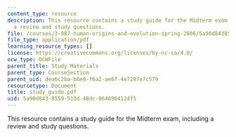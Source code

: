 ```yaml
---
content_type: resource
description: This resource contains a study guide for the Midterm exam, including
  a review and study questions.
file: /courses/3-987-human-origins-and-evolution-spring-2006/5a90d8438559513d48dc0646964124f5_study_guide.pdf
file_type: application/pdf
learning_resource_types: []
license: https://creativecommons.org/licenses/by-nc-sa/4.0/
ocw_type: OCWFile
parent_title: Study Materials
parent_type: CourseSection
parent_uid: dea6c2ba-b8e0-f6a2-ae67-4e7207e7c579
resourcetype: Document
title: study_guide.pdf
uid: 5a90d843-8559-513d-48dc-0646964124f5
---
```

This resource contains a study guide for the Midterm exam, including a review and study questions.